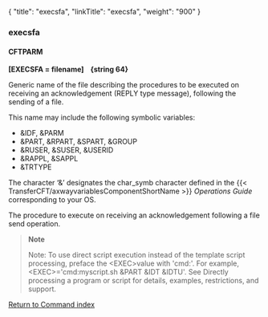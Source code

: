 {
    "title": "execsfa",
    "linkTitle": "execsfa",
    "weight": "900"
}<span id="execsfa"></span>

### execsfa

<span id="execsfa_CFTPARM"></span>

#### CFTPARM

****[EXECSFA =
filename]    {string 64}****

Generic name of the file describing
the procedures to be executed on receiving an acknowledgement (REPLY type
message), following the sending of a file.

This name may include the following symbolic variables:

- &IDF, &PARM
- &PART, &RPART,
    &SPART, &GROUP
- &RUSER, &SUSER,
    &USERID
- &RAPPL, &SAPPL
- &TRTYPE

The character ‘&’ designates the char_symb character defined in
the {{< TransferCFT/axwayvariablesComponentShortName  >}} *Operations Guide* corresponding to your OS.

The procedure to execute on receiving an
acknowledgement following a file send operation.

> **Note**
>
> Note: To use direct script execution instead of the template script processing, preface the &lt;EXEC&gt;value with 'cmd:'. For example, &lt;EXEC&gt;='cmd:myscript.sh &PART &IDT &IDTU'. See Directly processing a program or script for details, examples, restrictions, and support.

[Return to Command index](../../)
